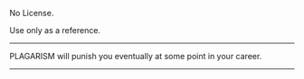 No License.

Use only as a reference.
********************************************************************
PLAGARISM will punish you eventually at some point in your career.
********************************************************************
